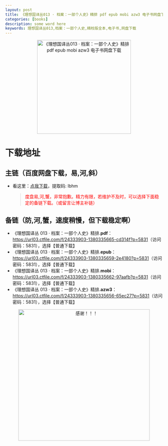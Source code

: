 ```yaml
---
layout: post
title: 《理想国译丛013 · 档案：一部个人史》精排 pdf epub mobi azw3 电子书网盘下载
categories: [books]
description: some word here
keywords: 理想国译丛013,档案：一部个人史,精校版全本,电子书,网盘下载
---
```


<div align="center"><img src="https://qweree.cn/wp-content/uploads/2024/10/li-xiang-guo-13.jpg" alt="《理想国译丛013 · 档案：一部个人史》精排 pdf epub mobi azw3 电子书网盘下载" width="300px" height="auto"></div>

# 下载地址

## 主链（百度网盘下载，易,河,斜）

- 看这里：[点我下载](https://pan.baidu.com/s/1iMXUbSbtZQZjDcqDmnWUyw?pwd=lbhm)，提取码: lbhm

  > <p style="color:red" >度盘易,河,蟹，非常抱歉。精力有限，若维护不及时，可以选择下面稳定的备链下载。（或留言让博主补链）</p>

## 备链（防,河,蟹，速度稍慢，但下载稳定啊）

- 《理想国译丛 013 · 档案：一部个人史》精排.**pdf**：<https://url03.ctfile.com/f/24333903-1380335665-cd314f?p=5831>（访问密码：5831），选择【普通下载】
- 《理想国译丛 013 · 档案：一部个人史》精排.**epub**：<https://url03.ctfile.com/f/24333903-1380335659-2e4180?p=5831>（访问密码：5831），选择【普通下载】
- 《理想国译丛 013 · 档案：一部个人史》精排.**mobi**：<https://url03.ctfile.com/f/24333903-1380335662-97aafb?p=5831>（访问密码：5831），选择【普通下载】
- 《理想国译丛 013 · 档案：一部个人史》精排.**azw3**：<https://url03.ctfile.com/f/24333903-1380335656-65ec27?p=5831>（访问密码：5831），选择【普通下载】

<div align="center"><img src="https://pic.imgdb.cn/item/661246bf68eb935713c7f81c.gif" alt="感谢！！！" width="420px" height="auto"/></div>
